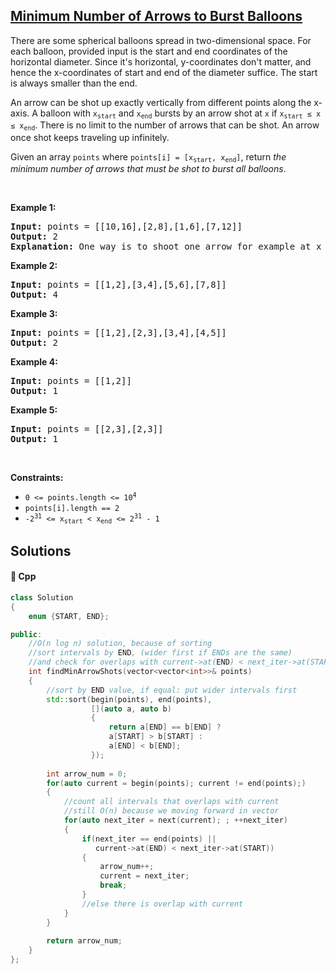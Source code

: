 ## [Minimum Number of Arrows to Burst Balloons](https://leetcode.com/problems/minimum-number-of-arrows-to-burst-balloons)

<p>There are some spherical balloons spread in two-dimensional space. For each balloon, provided input is the start and end coordinates of the horizontal diameter. Since it&#39;s horizontal, y-coordinates don&#39;t matter, and hence the x-coordinates of start and end of the diameter suffice. The start is always smaller than the end.</p>

<p>An arrow can be shot up exactly vertically from different points along the x-axis. A balloon with <code>x<sub>start</sub></code> and <code>x<sub>end</sub></code> bursts by an arrow shot at <code>x</code> if <code>x<sub>start</sub> &le; x &le; x<sub>end</sub></code>. There is no limit to the number of arrows that can be shot. An arrow once shot keeps traveling up infinitely.</p>

<p>Given an array <code>points</code> where <code>points[i] = [x<sub>start</sub>, x<sub>end</sub>]</code>, return&nbsp;<em>the minimum number of arrows that must be shot to burst all balloons</em>.</p>

<p>&nbsp;</p>
<p><strong>Example 1:</strong></p>

<pre>
<strong>Input:</strong> points = [[10,16],[2,8],[1,6],[7,12]]
<strong>Output:</strong> 2
<strong>Explanation:</strong> One way is to shoot one arrow for example at x = 6 (bursting the balloons [2,8] and [1,6]) and another arrow at x = 11 (bursting the other two balloons).
</pre>

<p><strong>Example 2:</strong></p>

<pre>
<strong>Input:</strong> points = [[1,2],[3,4],[5,6],[7,8]]
<strong>Output:</strong> 4
</pre>

<p><strong>Example 3:</strong></p>

<pre>
<strong>Input:</strong> points = [[1,2],[2,3],[3,4],[4,5]]
<strong>Output:</strong> 2
</pre>

<p><strong>Example 4:</strong></p>

<pre>
<strong>Input:</strong> points = [[1,2]]
<strong>Output:</strong> 1
</pre>

<p><strong>Example 5:</strong></p>

<pre>
<strong>Input:</strong> points = [[2,3],[2,3]]
<strong>Output:</strong> 1
</pre>

<p>&nbsp;</p>
<p><strong>Constraints:</strong></p>

<ul>
	<li><code>0 &lt;= points.length &lt;= 10<sup>4</sup></code></li>
	<li><code>points[i].length == 2</code></li>
	<li><code>-2<sup>31</sup> &lt;= x<sub>start</sub> &lt;&nbsp;x<sub>end</sub> &lt;= 2<sup>31</sup> - 1</code></li>
</ul>


## Solutions
#### 🧠 Cpp
```cpp
class Solution
{
    enum {START, END};

public:
    //O(n log n) solution, because of sorting
    //sort intervals by END, (wider first if ENDs are the same)
    //and check for overlaps with current->at(END) < next_iter->at(START)
    int findMinArrowShots(vector<vector<int>>& points)
    {
        //sort by END value, if equal: put wider intervals first
        std::sort(begin(points), end(points),
                  [](auto a, auto b)
                  {
                      return a[END] == b[END] ? 
                      a[START] > b[START] :
                      a[END] < b[END];
                  });
        
        int arrow_num = 0;
        for(auto current = begin(points); current != end(points);)
        {
            //count all intervals that overlaps with current
            //still O(n) because we moving forward in vector
            for(auto next_iter = next(current); ; ++next_iter)
            {
                if(next_iter == end(points) || 
                   current->at(END) < next_iter->at(START))
                {
                    arrow_num++;
                    current = next_iter;
                    break;
                }
                //else there is overlap with current
            }
        }
        
        return arrow_num;
    }
};
```
